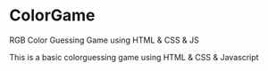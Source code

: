 # ColorGame
RGB Color Guessing Game using HTML &amp; CSS &amp; JS

This is a basic colorguessing game using HTML & CSS & Javascript
